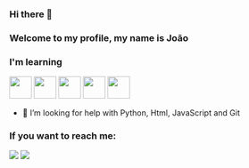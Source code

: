 ### Hi there 👋
### Welcome to my profile, my name is João


### I'm learning

<img src="https://cdn.jsdelivr.net/gh/devicons/devicon/icons/css3/css3-original.svg" width='40' height='40'/> <img src="https://cdn.jsdelivr.net/gh/devicons/devicon/icons/html5/html5-original.svg" width='40' height='40'/> <img src="https://cdn.jsdelivr.net/gh/devicons/devicon/icons/git/git-original.svg" width='40' height='40'/> <img src="https://cdn.jsdelivr.net/gh/devicons/devicon/icons/github/github-original.svg" width='40' height='40'/> <img src="https://cdn.jsdelivr.net/gh/devicons/devicon/icons/python/python-original.svg" weidth='40' height='40'/>
          
          
          
          
          

- 🤔 I’m looking for help with Python, Html, JavaScript and Git


### If you want to reach me:

<a href="https://instagram.com/johnes_v1" target="_blank"><img src="https://img.shields.io/badge/-Instagram-%23E4405F?style=for-the-badge&logo=instagram&logoColor=white" target="_blank"></a> <a href = "mailto:jovithor70@gmail.com"><img src="https://img.shields.io/badge/Gmail-D14836?style=for-the-badge&logo=gmail&logoColor=white" target="_blank"></a>

